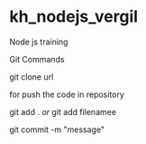 # kh_nodejs_vergil
Node js training

Git Commands

git clone url


for push the code in repository

git add . 
*or*
git add filenamee

git commit -m "message"


